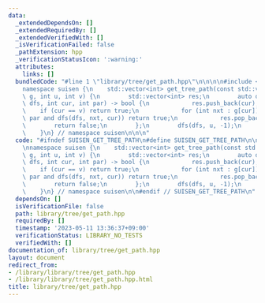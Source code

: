 ```yaml
---
data:
  _extendedDependsOn: []
  _extendedRequiredBy: []
  _extendedVerifiedWith: []
  _isVerificationFailed: false
  _pathExtension: hpp
  _verificationStatusIcon: ':warning:'
  attributes:
    links: []
  bundledCode: "#line 1 \"library/tree/get_path.hpp\"\n\n\n\n#include <vector>\n\n\
    namespace suisen {\n    std::vector<int> get_tree_path(const std::vector<std::vector<int>>&\
    \ g, int u, int v) {\n        std::vector<int> res;\n        auto dfs = [&](auto\
    \ dfs, int cur, int par) -> bool {\n            res.push_back(cur);\n        \
    \    if (cur == v) return true;\n            for (int nxt : g[cur]) if (nxt !=\
    \ par and dfs(dfs, nxt, cur)) return true;\n            res.pop_back();\n    \
    \        return false;\n        };\n        dfs(dfs, u, -1);\n        return res;\n\
    \    }\n} // namespace suisen\n\n\n"
  code: "#ifndef SUISEN_GET_TREE_PATH\n#define SUISEN_GET_TREE_PATH\n\n#include <vector>\n\
    \nnamespace suisen {\n    std::vector<int> get_tree_path(const std::vector<std::vector<int>>&\
    \ g, int u, int v) {\n        std::vector<int> res;\n        auto dfs = [&](auto\
    \ dfs, int cur, int par) -> bool {\n            res.push_back(cur);\n        \
    \    if (cur == v) return true;\n            for (int nxt : g[cur]) if (nxt !=\
    \ par and dfs(dfs, nxt, cur)) return true;\n            res.pop_back();\n    \
    \        return false;\n        };\n        dfs(dfs, u, -1);\n        return res;\n\
    \    }\n} // namespace suisen\n\n#endif // SUISEN_GET_TREE_PATH\n"
  dependsOn: []
  isVerificationFile: false
  path: library/tree/get_path.hpp
  requiredBy: []
  timestamp: '2023-05-11 13:36:37+09:00'
  verificationStatus: LIBRARY_NO_TESTS
  verifiedWith: []
documentation_of: library/tree/get_path.hpp
layout: document
redirect_from:
- /library/library/tree/get_path.hpp
- /library/library/tree/get_path.hpp.html
title: library/tree/get_path.hpp
---
```

